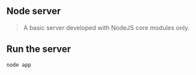 ## Node server
> A basic server developed with NodeJS core modules only.

## Run the server
```
node app
```
